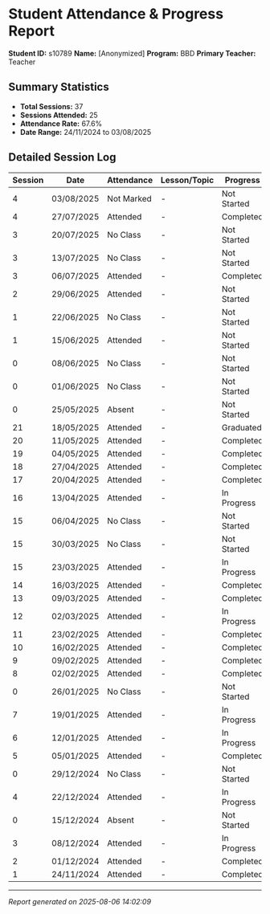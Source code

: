 # Student Attendance & Progress Report

**Student ID:** s10789
**Name:** [Anonymized]
**Program:** BBD
**Primary Teacher:** Teacher

## Summary Statistics
- **Total Sessions:** 37
- **Sessions Attended:** 25
- **Attendance Rate:** 67.6%
- **Date Range:** 24/11/2024 to 03/08/2025

## Detailed Session Log

| Session | Date | Attendance | Lesson/Topic | Progress |
|---------|------|------------|--------------|----------|
| 4 | 03/08/2025 | Not Marked | - | Not Started |
| 4 | 27/07/2025 | Attended | - | Completed |
| 3 | 20/07/2025 | No Class | - | Not Started |
| 3 | 13/07/2025 | No Class | - | Not Started |
| 3 | 06/07/2025 | Attended | - | Completed |
| 2 | 29/06/2025 | Attended | - | Not Started |
| 1 | 22/06/2025 | No Class | - | Not Started |
| 1 | 15/06/2025 | Attended | - | Not Started |
| 0 | 08/06/2025 | No Class | - | Not Started |
| 0 | 01/06/2025 | No Class | - | Not Started |
| 0 | 25/05/2025 | Absent | - | Not Started |
| 21 | 18/05/2025 | Attended | - | Graduated |
| 20 | 11/05/2025 | Attended | - | Completed |
| 19 | 04/05/2025 | Attended | - | Completed |
| 18 | 27/04/2025 | Attended | - | Completed |
| 17 | 20/04/2025 | Attended | - | Completed |
| 16 | 13/04/2025 | Attended | - | In Progress |
| 15 | 06/04/2025 | No Class | - | Not Started |
| 15 | 30/03/2025 | No Class | - | Not Started |
| 15 | 23/03/2025 | Attended | - | In Progress |
| 14 | 16/03/2025 | Attended | - | Completed |
| 13 | 09/03/2025 | Attended | - | Completed |
| 12 | 02/03/2025 | Attended | - | In Progress |
| 11 | 23/02/2025 | Attended | - | Completed |
| 10 | 16/02/2025 | Attended | - | Completed |
| 9 | 09/02/2025 | Attended | - | Completed |
| 8 | 02/02/2025 | Attended | - | Completed |
| 0 | 26/01/2025 | No Class | - | Not Started |
| 7 | 19/01/2025 | Attended | - | In Progress |
| 6 | 12/01/2025 | Attended | - | In Progress |
| 5 | 05/01/2025 | Attended | - | Completed |
| 0 | 29/12/2024 | No Class | - | Not Started |
| 4 | 22/12/2024 | Attended | - | In Progress |
| 0 | 15/12/2024 | Absent | - | Not Started |
| 3 | 08/12/2024 | Attended | - | In Progress |
| 2 | 01/12/2024 | Attended | - | Completed |
| 1 | 24/11/2024 | Attended | - | Completed |

---
*Report generated on 2025-08-06 14:02:09*